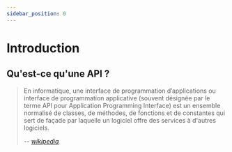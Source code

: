 ```yaml
---
sidebar_position: 0
---
```


# Introduction

## Qu'est-ce qu'une API ?

> En informatique, une interface de programmation d’applications ou interface de programmation applicative (souvent désignée par le terme API pour Application Programming Interface) est un ensemble normalisé de classes, de méthodes, de fonctions et de constantes qui sert de façade par laquelle un logiciel offre des services à d'autres logiciels.
>
> -- <cite>[wikipedia](https://fr.wikipedia.org/wiki/Interface_de_programmation_d%27applications)</cite>